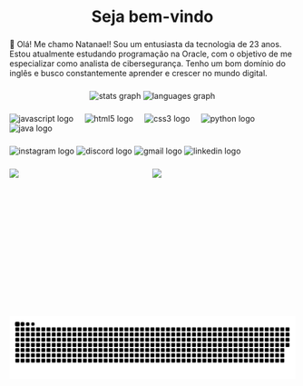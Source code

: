 <h1 align="center">Seja bem-vindo</h1>

###

<p align="left">👋 Olá! Me chamo Natanael! Sou um entusiasta da tecnologia de 23 anos. Estou atualmente estudando programação na Oracle, com o objetivo de me especializar como analista de cibersegurança. Tenho um bom domínio do inglês e busco constantemente aprender e crescer no mundo digital.</p>

###

<div align="center">
  <img src="https://github-readme-stats.vercel.app/api?username=NaelzinhoDev&hide_title=false&hide_rank=false&show_icons=true&include_all_commits=true&count_private=true&disable_animations=false&theme=dark&locale=en&hide_border=false" height="150" alt="stats graph"  />
  <img src="https://github-readme-stats.vercel.app/api/top-langs?username=NaelzinhoDev&locale=en&hide_title=false&layout=compact&card_width=320&langs_count=5&theme=dark&hide_border=false" height="150" alt="languages graph"  />
</div>

###

<div align="left">
  <img src="https://cdn.jsdelivr.net/gh/devicons/devicon/icons/javascript/javascript-original.svg" height="30" alt="javascript logo"  />
  <img width="12" />
  <img src="https://cdn.jsdelivr.net/gh/devicons/devicon/icons/html5/html5-original.svg" height="30" alt="html5 logo"  />
  <img width="12" />
  <img src="https://cdn.jsdelivr.net/gh/devicons/devicon/icons/css3/css3-original.svg" height="30" alt="css3 logo"  />
  <img width="12" />
  <img src="https://cdn.jsdelivr.net/gh/devicons/devicon/icons/python/python-original.svg" height="30" alt="python logo"  />
  <img width="12" />
  <img src="https://cdn.jsdelivr.net/gh/devicons/devicon/icons/java/java-original.svg" height="30" alt="java logo"  />
</div>

###

<div align="left">
  <img src="https://img.shields.io/static/v1?message=Instagram&logo=instagram&label=&color=E4405F&logoColor=white&labelColor=&style=for-the-badge" height="35" alt="instagram logo"  />
  <img src="https://img.shields.io/static/v1?message=Discord&logo=discord&label=&color=7289DA&logoColor=white&labelColor=&style=for-the-badge" height="35" alt="discord logo"  />
  <img src="https://img.shields.io/static/v1?message=Gmail&logo=gmail&label=&color=D14836&logoColor=white&labelColor=&style=for-the-badge" height="35" alt="gmail logo"  />
  <img src="https://img.shields.io/static/v1?message=LinkedIn&logo=linkedin&label=&color=0077B5&logoColor=white&labelColor=&style=for-the-badge" height="35" alt="linkedin logo"  />
</div>

###

<img align="left" height="260" src="https://media4.giphy.com/media/v1.Y2lkPTc5MGI3NjExenBzNnE3NmpieGJtZ2Q3MGVjMmxha3IzZHc1dTFhYTJyc2ZtNjU3NyZlcD12MV9pbnRlcm5hbF9naWZfYnlfaWQmY3Q9Zw/xkSxMQigp6JaRlTM2l/giphy.gif"  />

###

<div align="center">
  <img src="https://visitor-badge.laobi.icu/badge?page_id=NaelzinhoDev.NaelzinhoDev&"  />
</div>

###

<img src="https://raw.githubusercontent.com/NaelzinhoDev/NaelzinhoDev/output/snake.svg" alt="Snake animation" />

###
